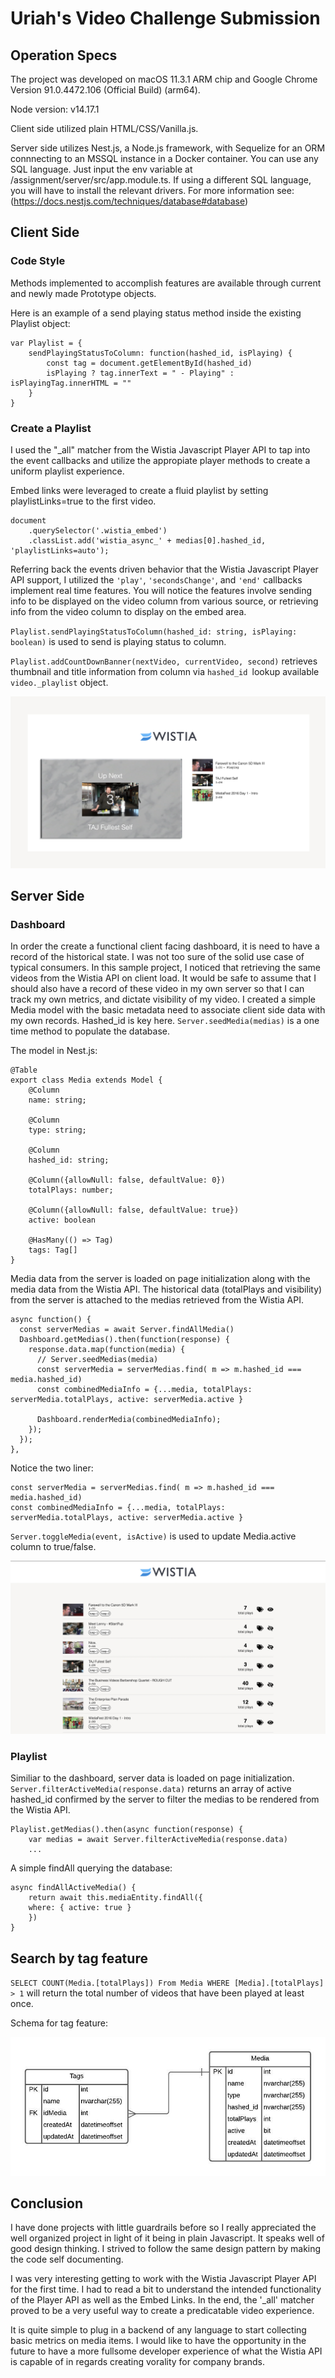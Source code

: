 # Uriah's Video Challenge Submission

## Operation Specs 

The project was developed on macOS 11.3.1 ARM chip and Google Chrome Version 91.0.4472.106 (Official Build) (arm64). 

Node version: v14.17.1

Client side utilized plain HTML/CSS/Vanilla.js. 

Server side utilizes Nest.js, a Node.js framework, with Sequelize for an ORM connnecting to an MSSQL instance in a Docker container. You can use any SQL language. Just input the env variable at /assignment/server/src/app.module.ts. If using a different SQL language, you will have to install the relevant drivers. For more information see: (https://docs.nestjs.com/techniques/database#database)

## Client Side 

### Code Style 

Methods implemented to accomplish features are available through current and newly made Prototype objects. 

Here is an example of a send playing status method inside the existing Playlist object:

    var Playlist = {
        sendPlayingStatusToColumn: function(hashed_id, isPlaying) {
            const tag = document.getElementById(hashed_id)
            isPlaying ? tag.innerText = " - Playing" : isPlayingTag.innerHTML = ""
        }
    }

### Create a Playlist

I used the "_all" matcher from the Wistia Javascript Player API to tap into the event callbacks and utilize the appropiate player methods to create a uniform playlist experience. 

Embed links were leveraged to create a fluid playlist by setting playlistLinks=true to the first video.

    document
        .querySelector('.wistia_embed')
        .classList.add('wistia_async_' + medias[0].hashed_id, 'playlistLinks=auto');

Referring back the events driven behavior that the Wistia Javascript Player API support, I utilized the `'play'`, `'secondsChange'`, and `'end'` callbacks implement real time features. You will notice the features involve sending info to be displayed on the video column from various source, or retrieving info from the video column to display on the embed area. 

`Playlist.sendPlayingStatusToColumn(hashed_id: string, isPlaying: boolean)` is used to send is playing status to column. 

`Playlist.addCountDownBanner(nextVideo, currentVideo, second)` retrieves thumbnail and title information from column via `hashed_id `lookup available `video._playlist` object. 

![Alt text](assignment/images/countdown.png "Countdown")


## Server Side

### Dashboard 

In order the create a functional client facing dashboard, it is need to have a record of the historical state. I was not too sure of the solid use case of typical consumers. In this sample project, I noticed that retrieving the same videos from the Wistia API on client load. It would be safe to assume that I should also have a record of these video in my own server so that I can track my own metrics, and dictate visibility of my video. I created a simple Media model with the basic metadata need to associate client side data with my own records. Hashed_id is key here. `Server.seedMedia(medias)` is a one time method to populate the database. 


The model in Nest.js: 

    @Table
    export class Media extends Model {
        @Column
        name: string;

        @Column
        type: string;

        @Column
        hashed_id: string;

        @Column({allowNull: false, defaultValue: 0})
        totalPlays: number; 

        @Column({allowNull: false, defaultValue: true})
        active: boolean 

        @HasMany(() => Tag)
        tags: Tag[]
    }

Media data from the server is loaded on page initialization along with the media data from the Wistia API. The historical data (totalPlays and visibility) from the server is attached to the medias retrieved from the Wistia API. 

    async function() {
      const serverMedias = await Server.findAllMedia()
      Dashboard.getMedias().then(function(response) {
        response.data.map(function(media) {
          // Server.seedMedias(media)
          const serverMedia = serverMedias.find( m => m.hashed_id === media.hashed_id)
          const combinedMediaInfo = {...media, totalPlays: serverMedia.totalPlays, active: serverMedia.active }
      
          Dashboard.renderMedia(combinedMediaInfo);
        });
      });
    },

Notice the two liner: 

    const serverMedia = serverMedias.find( m => m.hashed_id === media.hashed_id)
    const combinedMediaInfo = {...media, totalPlays: serverMedia.totalPlays, active: serverMedia.active }

`Server.toggleMedia(event, isActive)` is used to update Media.active column to true/false. 

![Alt text](assignment/images/dashboard.png "Dashboard")


### Playlist 

Similiar to the dashboard, server data is loaded on page initialization. `Server.filterActiveMedia(response.data)` returns an array of active hashed_id confirmed by the server to filter the medias to be rendered from the Wistia API. 

    Playlist.getMedias().then(async function(response) {
        var medias = await Server.filterActiveMedia(response.data)
        ...

A simple findAll querying the database: 

    async findAllActiveMedia() {
        return await this.mediaEntity.findAll({
        where: { active: true }
        })
    }

## Search by tag feature 

`SELECT COUNT(Media.[totalPlays]) From Media WHERE [Media].[totalPlays] > 1` will return the total number of videos that have been played at least once. 

Schema for tag feature:

![Alt text](assignment/images/ERD.jpeg "ERD")

## Conclusion 

I have done projects with little guardrails before so I really appreciated the well organized project in light of it being in plain Javascript. It speaks well of good design thinking. I strived to follow the same design pattern by making the code self documenting. 

I was very interesting getting to work with the Wistia Javascript Player API for the first time. I had to read a bit to understand the intended functionality of the Player API as well as the Embed Links. In the end, the '_all' matcher proved to be a very useful way to create a predicatable video experience. 

It is quite simple to plug in a backend of any language to start collecting basic metrics on media items. I would like to have the opportunity in the future to have a more fullsome developer experience of what the Wistia API is capable of in regards creating vorality for company brands. 









